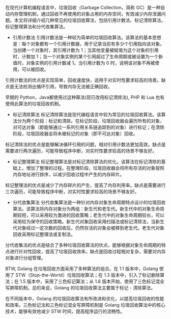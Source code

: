 在现代计算机编程语言中，垃圾回收（Garbage Collection，简称 GC）是一种自动内存管理机制，通过回收不再使用的对象占用的内存空间，有效减少内存泄漏问题。本文将详细介绍几种常见的垃圾回收算法，包括引用计数法、标记清除算法、标记整理算法和分代收集算法。

- 引用计数法
引用计数法是一种较为简单的垃圾回收算法。该算法的基本思想是：每个对象都有一个引用计数器，用于记录当前有多少个引用指向该对象。当创建一个对象时，其引用计数为 1；当其他变量被赋值为这个对象的引用时，计数加 1；当一个对象实例的某个引用超过了生命周期或被设置为一个新值时，对象实例的引用计数减 1。当引用计数为 0 时，说明该对象不再被使用，可以被回收。

引用计数法的优点是实现简单，回收速度快，适用于对实时性要求较高的场景。缺点是无法检测出循环引用，导致内存无法被正确回收。

早期的 Python，Java都使用过这种算法(现已改用标记清除法),  PHP 和 Lua 也有使用此算法的垃圾回收机制。

- 标记清除算法
标记清除算法是现代编程语言中较为常见的垃圾回收算法。该算法分为两个阶段：标记和清除。在标记阶段，垃圾回收器会遍历所有的对象，对可达对象（即能够通过一系列引用关系链追踪到的对象）进行标记；在清除阶段，垃圾回收器会将未被标记的对象（即不可达对象）回收。

标记清除法的优点是能够解决循环引用的问题，相对引用计数法更加高效。缺点是需要进行两次遍历，可能导致程序中断，对实时性要求较高的场景不够友好。

- 标记整理算法
标记整理算法是对标记清除算法的优化。该算法在标记清除的基础上，增加了整理的过程。在整理阶段，垃圾回收器会将所有存活的对象按照内存地址进行排序，以减少回收过程中产生的内存碎片。

标记整理法的优点是减少了内存碎片的产生，提高了内存利用率。缺点是需要进行三次遍历，可能导致程序中断，对实时性要求较高的场景不够友好。

- 分代收集算法
分代收集算法是一种针对内存对象生命周期特点设计的垃圾回收算法。该算法将内存对象分为两组：新生代和老生代。新生代中的对象生命周期较短，可以采用较为激进的回收策略；老生代中的对象生命周期较长，可以采用较为保守的回收策略。新生代对象回收采用扫描法或标记清除法，当新生代对象经过一定次数的回收后，仍然存活的对象会被移到老生代。老生代对象回收采用标记整理法或复制法。

分代收集法的优点是结合了多种垃圾回收算法的优点，能够根据对象生命周期的特点进行针对性回收，提高了垃圾回收效率。缺点是回收过程相对复杂，需要对内存对象进行分组管理。

BTW, Golang 在垃圾回收方面采用了多种算法的组合。在 1.1 版本中，Golang 使用了 STW（Stop-the-World）垃圾回收算法；在 1.3 版本中，引入了标记删除算法；在 1.5 版本中，采用了三色标记算法；从 1.8 版本开始，使用了三色标记混全写屏障机制。总的来说，Golang 的垃圾回收算法主要属于标记 - 清除算法。

在不同版本中，Golang 的垃圾回收算法有所改进和优化，以提高垃圾回收的性能和效率。三色标记法和三色标记混全写屏障机制是 Golang 垃圾回收算法中的核心技术，能够有效地减少 STW 时间，提高程序运行的流畅性。